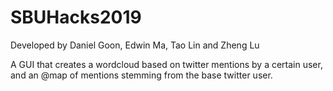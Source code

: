 # SBUHacks2019
Developed by Daniel Goon, Edwin Ma, Tao Lin and Zheng Lu

A GUI that creates a wordcloud based on twitter mentions by a certain user, and an @map of mentions stemming from the base twitter user.
